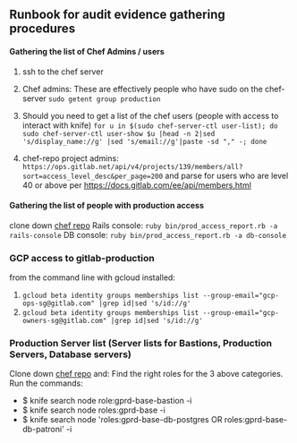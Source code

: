 ## Runbook for audit evidence gathering procedures

#### Gathering the list of Chef Admins / users

1. ssh to the chef server
2. Chef admins: These are effectively people who have sudo on the chef- server `sudo getent group production`
3. Should you need to get a list of the chef users (people with access to interact with knife)
`for u in $(sudo chef-server-ctl user-list); do sudo chef-server-ctl user-show $u |head -n 2|sed 's/display_name://g' |sed 's/email://g'|paste -sd "," -; done`

4. chef-repo project admins:  `https://ops.gitlab.net/api/v4/projects/139/members/all?sort=access_level_desc&per_page=200` and parse for users who are level 40 or above per https://docs.gitlab.com/ee/api/members.html

#### Gathering the list of people with production access

clone down [chef repo](https://ops.gitlab.net/gitlab-cookbooks/chef-repo)
Rails console: `ruby bin/prod_access_report.rb -a rails-console`
DB console: `ruby bin/prod_access_report.rb -a db-console`

### GCP access to gitlab-production
from the command line with gcloud installed:
1. `gcloud beta identity groups memberships list --group-email="gcp-ops-sg@gitlab.com" |grep id|sed 's/id://g'`
2. `gcloud beta identity groups memberships list --group-email="gcp-owners-sg@gitlab.com" |grep id|sed 's/id://g'` 

### Production Server list (Server lists for Bastions, Production Servers, Database servers)

Clone down [chef repo](https://ops.gitlab.net/gitlab-cookbooks/chef-repo) and:
Find the right roles for the 3 above categories.
Run the commands:
- $ knife search node role:gprd-base-bastion -i
- $ knife search node roles:gprd-base -i
- $ knife search node 'roles:gprd-base-db-postgres OR roles:gprd-base-db-patroni' -i
